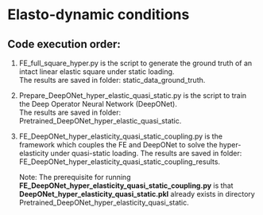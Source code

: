 # Elasto-dynamic conditions  
## Code execution order:  
1. FE_full_square_hyper.py is the script to generate the ground truth of an intact linear elastic square under static loading.  
   The results are saved in folder: static_data_ground_truth.  

2. Prepare_DeepONet_hyper_elastic_quasi_static.py is the script to train the Deep Operator Neural Network (DeepONet).  
   The results are saved in folder: Pretrained_DeepONet_hyper_elastic_quasi_static.  

3. FE_DeepONet_hyper_elasticity_quasi_static_coupling.py is the framework which couples the FE and DeepONet to solve the hyper-elasticity under quasi-static loading. The results are saved in folder: FE_DeepONet_hyper_elasticity_quasi_static_coupling_results.

   Note: The prerequisite for running **FE_DeepONet_hyper_elasticity_quasi_static_coupling.py** is that **DeepONet_hyper_elasticity_quasi_static.pkl** already exists in directory Pretrained_DeepONet_hyper_elasticity_quasi_static.
